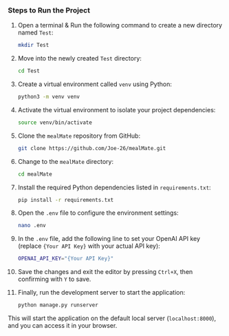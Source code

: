 ### Steps to Run the Project

1. Open a terminal & Run the following command to create a new directory named `Test`:
   ```bash
   mkdir Test
   ```

2. Move into the newly created `Test` directory:
   ```bash
   cd Test
   ```

3. Create a virtual environment called `venv` using Python:
   ```bash
   python3 -m venv venv
   ```

4. Activate the virtual environment to isolate your project dependencies:
   ```bash
   source venv/bin/activate
   ```

5. Clone the `mealMate` repository from GitHub:
   ```bash
   git clone https://github.com/Joe-26/mealMate.git
   ```

6. Change to the `mealMate` directory:
   ```bash
   cd mealMate
   ```

7. Install the required Python dependencies listed in `requirements.txt`:
   ```bash
   pip install -r requirements.txt
   ```

8. Open the `.env` file to configure the environment settings:
   ```bash
   nano .env
   ```

9. In the `.env` file, add the following line to set your OpenAI API key (replace `{Your API Key}` with your actual API key):
   ```bash
   OPENAI_API_KEY="{Your API Key}"
   ```

10. Save the changes and exit the editor by pressing `Ctrl+X`, then confirming with `Y` to save.

11. Finally, run the development server to start the application:
    ```bash
    python manage.py runserver
    ```
This will start the application on the default local server (`localhost:8000`), and you can access it in your browser.

